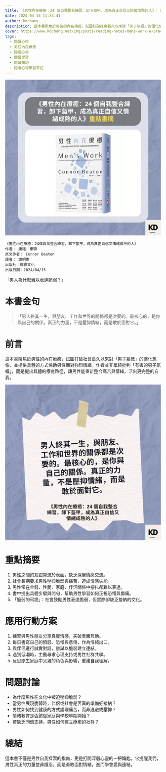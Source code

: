 ```yaml
---
title: 《男性內在療癒：24 個自我整合練習，卸下盔甲，成為真正自信又情緒成熟的人》| 閱讀心得學習筆記
date: 2024-04-15 11:33:41
author: kdchang
description: 這本書聚焦於男性的內在療癒，試圖打破社會長久以來對「男子氣概」的僵化想像，並提供具體的方式協助男性面對強烈情緒。作者並非單純批判「有害的男子氣概」，而是提出具體的療癒路徑，讓男性能重新整合痛苦與情緒，活出更完整的自我。
cover: https://www.kdchang.net/img/posts/reading-notes-mens-work-a-practical-guide-1.jpg
tags:
  - 閱讀心得
  - 男性內在療癒
  - 閱讀心得
  - 閱讀學習
  - 閱讀筆記
  - 閱讀心得學習筆記
---
```


![](img/posts/reading-notes-mens-work-a-practical-guide-1.jpg)

```
《男性內在療癒：24個自我整合練習，卸下盔甲，成為真正自信又情緒成熟的人》
作者： 康諾．畢頓
原文作者： Connor Beaton
譯者： 謝明憲
出版社：橡實文化
出版日期：2024/04/15
```

「男人為什麼難以表達脆弱？」

# 本書金句

> 「男人終其一生，與朋友、工作和世界的關係都是次要的。最核心的，是你與自己的關係。真正的力量，不是壓抑情緒，而是敢於面對它。」

# 前言

這本書聚焦於男性的內在療癒，試圖打破社會長久以來對「男子氣概」的僵化想像，並提供具體的方式協助男性面對強烈情緒。作者並非單純批判「有害的男子氣概」，而是提出具體的療癒路徑，讓男性能重新整合痛苦與情緒，活出更完整的自我。

![](img/posts/reading-notes-mens-work-a-practical-guide-2.jpg)

# 重點摘要

1. 男性之間的友誼常流於表面，缺乏深層情感交流。
2. 社會長期要求男性壓抑脆弱與痛苦，造成情感失能。
3. 男性常在金錢、性愛、家庭、伴侶關係中掙扎卻難以表達。
4. 書中提出具體步驟與問句，幫助男性學習如何正視恐懼與傷痛。
5. 「脆弱的弔詭」：社會鼓勵男性表達脆弱，但實際卻缺乏接納的文化。

# 應用行動方案

1. 練習與男性朋友分享真實情感，突破表面互動。
2. 每日書寫自己的憤怒、恐懼與悲傷，作為情緒出口。
3. 與伴侶進行誠實對話，嘗試以脆弱建立連結。
4. 遇到低潮時，主動尋求心理支持或男性社群共學。
5. 反思原生家庭中父親的角色與影響，重建自我理解。

# 問題討論

- 為什麼男性在文化中被迫壓抑脆弱？
- 當男性展現脆弱時，伴侶或社會是否真的準備好接納？
- 男性如何找到健康的方式處理痛苦，而非逃避或壓抑？
- 情緒教育是否該從家庭與學校早期開始？
- 若缺乏同儕支持，男性如何建立療癒的社群？

# 總結

這本書不僅是男性自我探索的指南，更是打開深層心靈的一把鑰匙。它提醒我們，男性真正的力量並非隱忍，而是勇敢面對情緒，進而學會愛與連結。
